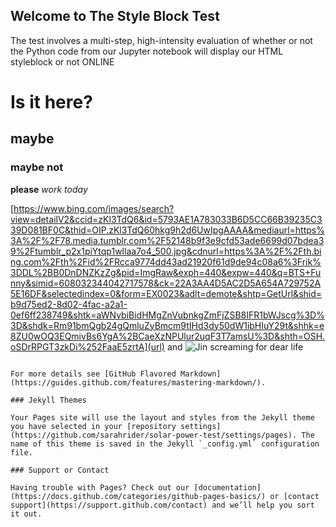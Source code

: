 ## Welcome to The Style Block Test

The test involves a multi-step, high-intensity evaluation of whether or not the Python code from our Jupyter notebook will display our HTML styleblock or not ONLINE

# Is it here?
## maybe
### maybe not

**please** _work today_

[https://www.bing.com/images/search?view=detailV2&ccid=zKl3TdQ6&id=5793AE1A783033B6D5CC66B39235C339D081BF0C&thid=OIP.zKl3TdQ60hkg9h2d6UwIpgAAAA&mediaurl=https%3A%2F%2F78.media.tumblr.com%2F52148b9f3e9cfd53ade6699d07bdea39%2Ftumblr_p2x1piYtqp1wllaa7o4_500.jpg&cdnurl=https%3A%2F%2Fth.bing.com%2Fth%2Fid%2FRcca9774dd43ad21920f61d9de94c08a6%3Frik%3DDL%2BB0DnDNZKzZg&pid=ImgRaw&exph=440&expw=440&q=BTS+Funny&simid=608032344042717578&ck=22A3AA4D5AC2D5A654A729752A5E16DF&selectedindex=0&form=EX0023&adlt=demote&shtp=GetUrl&shid=b9d75ed2-8d02-4fac-a2a1-0ef6ff238749&shtk=aWNvbiBidHMgZnVubnkgZmFjZSB8IFR1bWJscg%3D%3D&shdk=Rm91bmQgb24gQmluZyBmcm9tIHd3dy50dW1ibHIuY29t&shhk=e8ZU0wOQ3EQmivBs6YgA%2BCaeXzNPUlur2uqF3T7amsU%3D&shth=OSH.oSDrRPGT3zkDi%252FaaE5zrtA](url) and ![Jin screaming for dear life](src)
```

For more details see [GitHub Flavored Markdown](https://guides.github.com/features/mastering-markdown/).

### Jekyll Themes

Your Pages site will use the layout and styles from the Jekyll theme you have selected in your [repository settings](https://github.com/sarahrider/solar-power-test/settings/pages). The name of this theme is saved in the Jekyll `_config.yml` configuration file.

### Support or Contact

Having trouble with Pages? Check out our [documentation](https://docs.github.com/categories/github-pages-basics/) or [contact support](https://support.github.com/contact) and we’ll help you sort it out.
